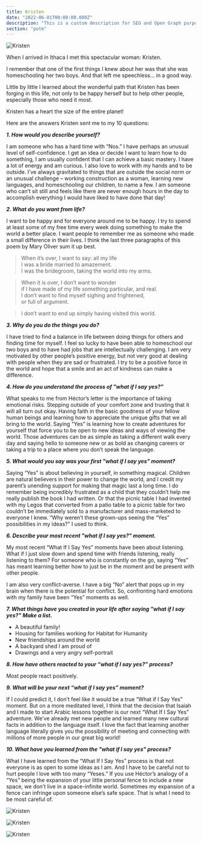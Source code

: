```yaml
---
title: Kristen
date: "2022-06-01T00:00:00.000Z"
description: "This is a custom description for SEO and Open Graph purposes, rather than the default generated excerpt. Simply add a description field to the frontmatter."
section: "potm"
---
```


![Kristen](../images/jun22-1.jpg)

When I arrived in Ithaca I met this spectacular woman: Kristen.

I remember that one of the first things I knew about her was that she was homeschooling her two boys. And that left me speechless… in a good way.

Little by little I learned about the wonderful path that Kristen has been forging in this life, not only to be happy herself but to help other people, especially those who need it most.

Kristen has a heart the size of the entire planet!

Here are the answers Kristen sent me to my 10 questions:

***1. How would you describe yourself?***

I am someone who has a hard time with “Nos.” I have perhaps an unusual level of self-confidence. I get an idea or decide I want to learn how to do something, I am usually confident that I can achieve a basic mastery. I have a lot of energy and am curious. I also love to work with my hands and to be outside. I’ve always gravitated to things that are outside the social norm or an unusual challenge – working construction as a woman, learning new languages, and homeschooling our children, to name a few. I am someone who can’t sit still and feels like there are never enough hours in the day to accomplish everything I would have liked to have done that day!

***2. What do you want from life?***

I want to be happy and for everyone around me to be happy. I try to spend at least some of my free time every week doing something to make the world a better place. I want people to remember me as someone who made a small difference in their lives.
I think the last three paragraphs of this poem by Mary Oliver sum it up best.

>When it’s over, I want to say: all my life\
>I was a bride married to amazement.\
>I was the bridegroom, taking the world into my arms.

>When it is over, I don’t want to wonder\
>if I have made of my life something particular, and real.\
>I don’t want to find myself sighing and frightened,\
>or full of argument.

>I don’t want to end up simply having visited this world.
  
***3. Why do you do the things you do?***

I have tried to find a balance in life between doing things for others and finding time for myself. I feel so lucky to have been able to homeschool our two boys and to have had jobs that are intellectually challenging. I am very motivated by other people’s positive energy, but not very good at dealing with people when they are sad or frustrated. I try to be a positive force in the world and hope that a smile and an act of kindness can make a difference.
  
***4. How do you understand the process of "what if I say yes?"***

What speaks to me from Héctor’s letter is the importance of taking emotional risks. Stepping outside of your comfort zone and trusting that it will all turn out okay. Having faith in the basic goodness of your fellow human beings and learning how to appreciate the unique gifts that we all bring to the world. Saying “Yes” is learning how to create adventures for yourself that force you to be open to new ideas and ways of viewing the world. Those adventures can be as simple as taking a different walk every day and saying hello to someone new or as bold as changing careers or taking a trip to a place where you don’t speak the language.
  
***5. What would you say was your first "what if I say yes" moment?***

Saying “Yes” is about believing in yourself, in something magical. Children are natural believers in their power to change the world, and I credit my parent’s unending support for making that magic last a long time. I do remember being incredibly frustrated as a child that they couldn’t help me really publish the book I had written. Or that the picnic table I had invented with my Legos that converted from a patio table to a picnic table for two couldn’t be immediately sold to a manufacturer and mass-marketed to everyone I knew. “Why weren’t these grown-ups seeing the “Yes” possibilities in my ideas?” I used to think.

***6. Describe your most recent "what if I say yes?" moment.***

My most recent “What If I Say Yes” moments have been about listening. What if I just slow down and spend time with friends listening, really listening to them? For someone who is constantly on the go, saying “Yes” has meant learning better how to just be in the moment and be present with other people.

I am also very conflict-averse. I have a big “No” alert that pops up in my brain when there is the potential for conflict. So, confronting hard emotions with my family have been “Yes” moments as well.

***7. What things have you created in your life after saying "what if I say yes?" Make a list.***

- A beautiful family!
- Housing for families working for Habitat for Humanity
- New friendships around the world
- A backyard shed I am proud of
- Drawings and a very angry self-portrait

***8. How have others reacted to your “what if I say yes?” process?***

Most people react positively.
  
***9. What will be your next “what if I say yes” moment?***

If I could predict it, I don’t feel like it would be a true “What if I Say Yes” moment. But on a more meditated level, I think that the decision that Isaiah and I made to start Arabic lessons together is our next “What If I Say Yes” adventure. We’ve already met new people and learned many new cultural facts in addition to the language itself.  I love the fact that learning another language literally gives you the possibility of meeting and connecting with millions of more people in our great big world!
  
***10. What have you learned from the "what if I say yes" process?***

What I have learned from the “What If I Say Yes” process is that not everyone is as open to some ideas as I am. And I have to be careful not to hurt people I love with too many “Yeses.” If you use Héctor’s analogy of a “Yes” being the expansion of your little personal fence to include a new space, we don’t live in a space-infinite world. Sometimes my expansion of a fence can infringe upon someone else’s safe space. That is what I need to be most careful of.

![Kristen](../images/jun22-2.jpg)

![Kristen](../images/jun22-3.jpg)

![Kristen](../images/jun22-4.jpg)
